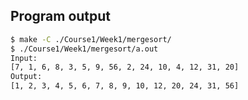 <!-- gh-action-output -->
## Program output
```bash
$ make -C ./Course1/Week1/mergesort/
$ ./Course1/Week1/mergesort/a.out 
Input:
[7, 1, 6, 8, 3, 5, 9, 56, 2, 24, 10, 4, 12, 31, 20]
Output:
[1, 2, 3, 4, 5, 6, 7, 8, 9, 10, 12, 20, 24, 31, 56]
```
<!-- gh-action-output end -->
